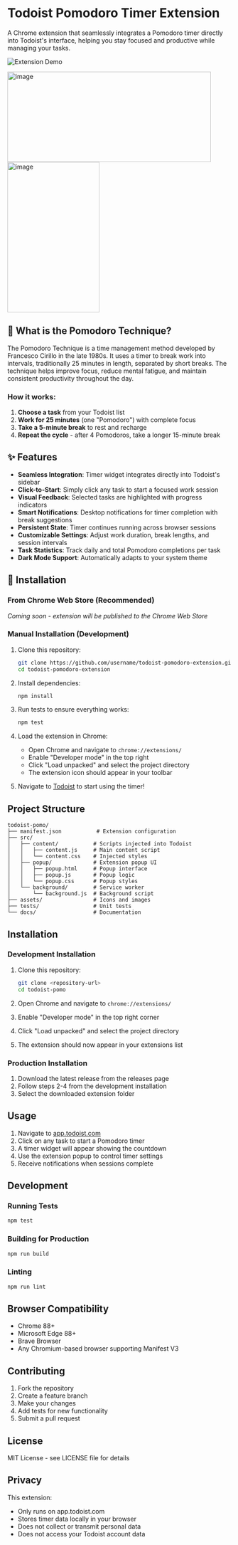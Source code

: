 # Todoist Pomodoro Timer Extension

A Chrome extension that seamlessly integrates a Pomodoro timer directly into Todoist's interface, helping you stay focused and productive while managing your tasks.

![Extension Demo](assets/icon128.png)

<img width="458" height="203" alt="image" src="https://github.com/user-attachments/assets/e4a4db9b-ff37-4bf0-a24a-23be8aedcf8f" />
<img width="207" height="338" alt="image" src="https://github.com/user-attachments/assets/041ba140-b7c3-46af-b0fe-ac14b749423f" />



## 🍅 What is the Pomodoro Technique?

The Pomodoro Technique is a time management method developed by Francesco Cirillo in the late 1980s. It uses a timer to break work into intervals, traditionally 25 minutes in length, separated by short breaks. The technique helps improve focus, reduce mental fatigue, and maintain consistent productivity throughout the day.

### How it works:
1. **Choose a task** from your Todoist list
2. **Work for 25 minutes** (one "Pomodoro") with complete focus
3. **Take a 5-minute break** to rest and recharge
4. **Repeat the cycle** - after 4 Pomodoros, take a longer 15-minute break

## ✨ Features

- **Seamless Integration**: Timer widget integrates directly into Todoist's sidebar
- **Click-to-Start**: Simply click any task to start a focused work session
- **Visual Feedback**: Selected tasks are highlighted with progress indicators
- **Smart Notifications**: Desktop notifications for timer completion with break suggestions
- **Persistent State**: Timer continues running across browser sessions
- **Customizable Settings**: Adjust work duration, break lengths, and session intervals
- **Task Statistics**: Track daily and total Pomodoro completions per task
- **Dark Mode Support**: Automatically adapts to your system theme

## 🚀 Installation

### From Chrome Web Store (Recommended)
*Coming soon - extension will be published to the Chrome Web Store*

### Manual Installation (Development)
1. Clone this repository:
   ```bash
   git clone https://github.com/username/todoist-pomodoro-extension.git
   cd todoist-pomodoro-extension
   ```

2. Install dependencies:
   ```bash
   npm install
   ```

3. Run tests to ensure everything works:
   ```bash
   npm test
   ```

4. Load the extension in Chrome:
   - Open Chrome and navigate to `chrome://extensions/`
   - Enable "Developer mode" in the top right
   - Click "Load unpacked" and select the project directory
   - The extension icon should appear in your toolbar

5. Navigate to [Todoist](https://app.todoist.com) to start using the timer!

## Project Structure

```
todoist-pomo/
├── manifest.json           # Extension configuration
├── src/
│   ├── content/           # Scripts injected into Todoist
│   │   ├── content.js     # Main content script
│   │   └── content.css    # Injected styles
│   ├── popup/             # Extension popup UI
│   │   ├── popup.html     # Popup interface
│   │   ├── popup.js       # Popup logic
│   │   └── popup.css      # Popup styles
│   └── background/        # Service worker
│       └── background.js  # Background script
├── assets/                # Icons and images
├── tests/                 # Unit tests
└── docs/                  # Documentation
```

## Installation

### Development Installation

1. Clone this repository:
   ```bash
   git clone <repository-url>
   cd todoist-pomo
   ```

2. Open Chrome and navigate to `chrome://extensions/`

3. Enable "Developer mode" in the top right corner

4. Click "Load unpacked" and select the project directory

5. The extension should now appear in your extensions list

### Production Installation

1. Download the latest release from the releases page
2. Follow steps 2-4 from the development installation
3. Select the downloaded extension folder

## Usage

1. Navigate to [app.todoist.com](https://app.todoist.com)
2. Click on any task to start a Pomodoro timer
3. A timer widget will appear showing the countdown
4. Use the extension popup to control timer settings
5. Receive notifications when sessions complete

## Development

### Running Tests

```bash
npm test
```

### Building for Production

```bash
npm run build
```

### Linting

```bash
npm run lint
```

## Browser Compatibility

- Chrome 88+
- Microsoft Edge 88+
- Brave Browser
- Any Chromium-based browser supporting Manifest V3

## Contributing

1. Fork the repository
2. Create a feature branch
3. Make your changes
4. Add tests for new functionality
5. Submit a pull request

## License

MIT License - see LICENSE file for details

## Privacy

This extension:
- Only runs on app.todoist.com
- Stores timer data locally in your browser
- Does not collect or transmit personal data
- Does not access your Todoist account data
